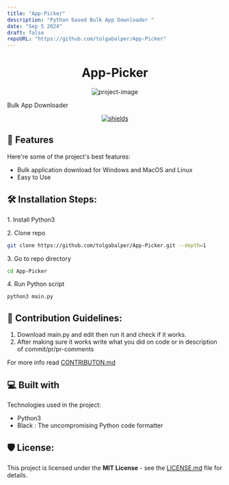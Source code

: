```yaml
---
title: "App-Picker"
description: "Python based Bulk App Downloader "
date: "Sep 5 2024"
draft: false
repoURL: "https://github.com/tolgabalper/App-Picker"
---
```

<h1 align="center" id="title">App-Picker</h1>

<p align="center"><img src="https://socialify.git.ci/tolgabalper/App-Picker/image?description=1&amp;descriptionEditable=Bulk%20App%20Downloader&amp;font=Source%20Code%20Pro&amp;language=1&amp;name=1&amp;owner=1&amp;pattern=Overlapping%20Hexagons&amp;theme=Auto" alt="project-image"></p>

<p id="description">Bulk App Downloader</p>

<p align="center"><a href="https://github.com/psf/black"><img src="https://img.shields.io/badge/code%20style-black-000000.svg" alt="shields"></a></p>



<h2>🧐 Features</h2>

Here're some of the project's best features:

*   Bulk application download for Windows and MacOS and Linux
*   Easy to Use

<h2>🛠️ Installation Steps:</h2>

<p>1. Install Python3</p>

<p>2. Clone repo</p>

```bash
git clone https://github.com/tolgabalper/App-Picker.git --depth=1
```

<p>3. Go to repo directory</p>

```bash
cd App-Picker
```

<p>4. Run Python script</p>

```bash
python3 main.py
```

<h2>🍰 Contribution Guidelines:</h2>

1. Download main.py and edit then run it and check if it works.
2. After making sure it works write what you did on code or in description of commit/pr/pr-comments

For more info read [CONTRIBUTON.md](CONTRIBUTION.md)



<h2>💻 Built with</h2>

Technologies used in the project:

*   Python3
*   Black : The uncompromising Python code formatter

<h2>🛡️ License:</h2>

This project is licensed under the **MIT License** - see the [LICENSE.md](LICENSE.md) file for details.
